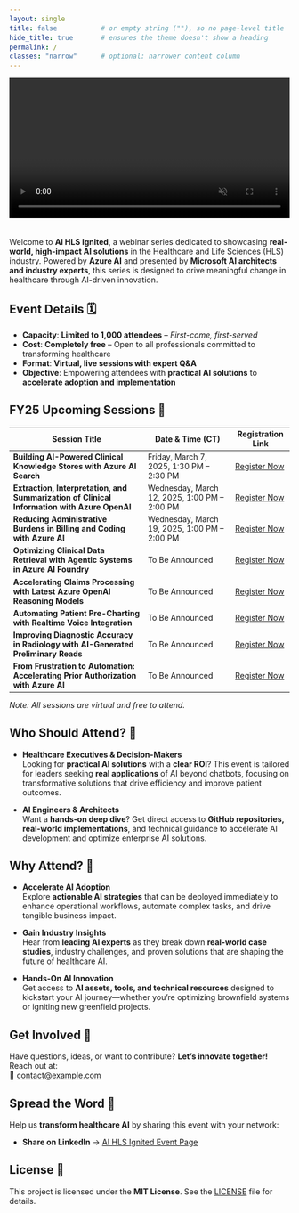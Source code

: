 ```yaml
---
layout: single
title: false           # or empty string (""), so no page-level title
hide_title: true       # ensures the theme doesn't show a heading
permalink: /
classes: "narrow"      # optional: narrower content column
---
```


<div align="center">
  <!-- Video banner with autoplay, loop, muted, and playsinline for smooth playback -->
  <video autoplay muted loop playsinline style="width:100%; height:auto;">
    <source src="assets/videos/AI_HLS_Ignited.mp4" type="video/mp4">
    <!-- Fallback image if video is not supported -->
    <img src="assets/images/AI_HLS_Ignited.jpg" alt="AI HLS Ignited Banner">
  </video>
</div>
<br>

Welcome to **AI HLS Ignited**, a webinar series dedicated to showcasing **real-world, high-impact AI solutions** in the Healthcare and Life Sciences (HLS) industry. Powered by **Azure AI** and presented by **Microsoft AI architects and industry experts**, this series is designed to drive meaningful change in healthcare through AI-driven innovation.

## Event Details 🗓️

- **Capacity**: **Limited to 1,000 attendees** – *First-come, first-served*
- **Cost**: **Completely free** – Open to all professionals committed to transforming healthcare
- **Format**: **Virtual, live sessions with expert Q&A**
- **Objective**: Empowering attendees with **practical AI solutions** to **accelerate adoption and implementation**

## FY25 Upcoming Sessions 📅

| **Session Title**                                                                  | **Date & Time (CT)**                 | **Registration Link**                             |
|------------------------------------------------------------------------------------|--------------------------------------|---------------------------------------------------|
| **Building AI-Powered Clinical Knowledge Stores with Azure AI Search**             | Friday, March 7, 2025, 1:30 PM – 2:30 PM | [Register Now](https://example.com/register1)     |
| **Extraction, Interpretation, and Summarization of Clinical Information with Azure OpenAI** | Wednesday, March 12, 2025, 1:00 PM – 2:00 PM | [Register Now](https://example.com/register2)     |
| **Reducing Administrative Burdens in Billing and Coding with Azure AI**            | Wednesday, March 19, 2025, 1:00 PM – 2:00 PM | [Register Now](https://example.com/register3)     |
| **Optimizing Clinical Data Retrieval with Agentic Systems in Azure AI Foundry**    | To Be Announced                       | [Register Now](https://example.com/register4)     |
| **Accelerating Claims Processing with Latest Azure OpenAI Reasoning Models**       | To Be Announced                       | [Register Now](https://example.com/register5)     |
| **Automating Patient Pre-Charting with Realtime Voice Integration**                | To Be Announced                       | [Register Now](https://example.com/register6)     |
| **Improving Diagnostic Accuracy in Radiology with AI-Generated Preliminary Reads** | To Be Announced                       | [Register Now](https://example.com/register7)     |
| **From Frustration to Automation: Accelerating Prior Authorization with Azure AI** | To Be Announced                       | [Register Now](https://example.com/register8)     |

*Note: All sessions are virtual and free to attend.*

## Who Should Attend? 🎯

- **Healthcare Executives & Decision-Makers**  
  Looking for **practical AI solutions** with a **clear ROI**? This event is tailored for leaders seeking **real applications** of AI beyond chatbots, focusing on transformative solutions that drive efficiency and improve patient outcomes.

- **AI Engineers & Architects**  
  Want a **hands-on deep dive**? Get direct access to **GitHub repositories, real-world implementations**, and technical guidance to accelerate AI development and optimize enterprise AI solutions.

## Why Attend? 🌟

- **Accelerate AI Adoption**  
  Explore **actionable AI strategies** that can be deployed immediately to enhance operational workflows, automate complex tasks, and drive tangible business impact.

- **Gain Industry Insights**  
  Hear from **leading AI experts** as they break down **real-world case studies**, industry challenges, and proven solutions that are shaping the future of healthcare AI.

- **Hands-On AI Innovation**  
  Get access to **AI assets, tools, and technical resources** designed to kickstart your AI journey—whether you’re optimizing brownfield systems or igniting new greenfield projects.

## Get Involved 🤝

Have questions, ideas, or want to contribute? **Let’s innovate together!** Reach out at:  
📩 [contact@example.com](mailto:contact@example.com)

## Spread the Word 📣

Help us **transform healthcare AI** by sharing this event with your network:  
- **Share on LinkedIn** → [AI HLS Ignited Event Page](https://www.linkedin.com/events/ai-hls-ignited)

## License 📄

This project is licensed under the **MIT License**. See the [LICENSE](LICENSE) file for details.
